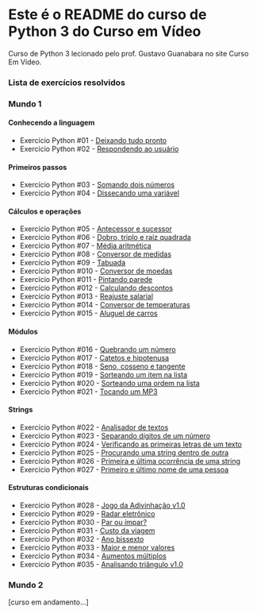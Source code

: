 # Este é o README do curso de Python 3 do Curso em Vídeo #

Curso de Python 3 lecionado pelo prof. Gustavo Guanabara no site Curso Em Vídeo.


### Lista de exercícios resolvidos

### Mundo 1

#### Conhecendo a linguagem

- Exercício Python #01 - [Deixando tudo pronto](https://github.com/alnsanches/python3-gustavo-guanabara-cursoemvideo/blob/main/Mundo%2001/Anota%C3%A7%C3%B5es%20das%20Aulas%20e%20Desafios/Aula%2004/desafio001.py)
- Exercício Python #02 - [Respondendo ao usuário](https://github.com/alnsanches/python3-gustavo-guanabara-cursoemvideo/blob/main/Mundo%2001/Anota%C3%A7%C3%B5es%20das%20Aulas%20e%20Desafios/Aula%2004/desafio002.py)

#### Primeiros passos

- Exercício Python #03 - [Somando dois números](https://github.com/alnsanches/python3-gustavo-guanabara-cursoemvideo/blob/main/Mundo%2001/Anota%C3%A7%C3%B5es%20das%20Aulas%20e%20Desafios/Aula%2004/desafio003.py)
- Exercício Python #04 - [Dissecando uma variável](https://github.com/alnsanches/python3-gustavo-guanabara-cursoemvideo/blob/main/Mundo%2001/Anota%C3%A7%C3%B5es%20das%20Aulas%20e%20Desafios/Aula%2006/desafio004.py)

#### Cálculos e operações

- Exercício Python #05 - [Antecessor e sucessor](https://github.com/alnsanches/python3-gustavo-guanabara-cursoemvideo/blob/main/Mundo%2001/Anota%C3%A7%C3%B5es%20das%20Aulas%20e%20Desafios/Aula%2007/desafio005.py)
- Exercício Python #06 - [Dobro, triplo e raiz quadrada](https://github.com/alnsanches/python3-gustavo-guanabara-cursoemvideo/blob/main/Mundo%2001/Anota%C3%A7%C3%B5es%20das%20Aulas%20e%20Desafios/Aula%2007/desafio006.py)
- Exercício Python #07 - [Média aritmética](https://github.com/alnsanches/python3-gustavo-guanabara-cursoemvideo/blob/main/Mundo%2001/Anota%C3%A7%C3%B5es%20das%20Aulas%20e%20Desafios/Aula%2007/desafio007.py)
- Exercício Python #08 - [Conversor de medidas](https://github.com/alnsanches/python3-gustavo-guanabara-cursoemvideo/blob/main/Mundo%2001/Anota%C3%A7%C3%B5es%20das%20Aulas%20e%20Desafios/Aula%2007/desafio008.py)
- Exercício Python #09 - [Tabuada](https://github.com/alnsanches/python3-gustavo-guanabara-cursoemvideo/blob/main/Mundo%2001/Anota%C3%A7%C3%B5es%20das%20Aulas%20e%20Desafios/Aula%2007/desafio009.py)
- Exercício Python #010 - [Conversor de moedas](https://github.com/alnsanches/python3-gustavo-guanabara-cursoemvideo/blob/main/Mundo%2001/Anota%C3%A7%C3%B5es%20das%20Aulas%20e%20Desafios/Aula%2007/desafio010.py)
- Exercício Python #011 - [Pintando parede](https://github.com/alnsanches/python3-gustavo-guanabara-cursoemvideo/blob/main/Mundo%2001/Anota%C3%A7%C3%B5es%20das%20Aulas%20e%20Desafios/Aula%2007/desafio011.py)
- Exercício Python #012 - [Calculando descontos](https://github.com/alnsanches/python3-gustavo-guanabara-cursoemvideo/blob/main/Mundo%2001/Anota%C3%A7%C3%B5es%20das%20Aulas%20e%20Desafios/Aula%2007/desafio012.py)
- Exercício Python #013 - [Reajuste salarial](https://github.com/alnsanches/python3-gustavo-guanabara-cursoemvideo/blob/main/Mundo%2001/Anota%C3%A7%C3%B5es%20das%20Aulas%20e%20Desafios/Aula%2007/desafio013.py)
- Exercício Python #014 - [Conversor de temperaturas](https://github.com/alnsanches/python3-gustavo-guanabara-cursoemvideo/blob/main/Mundo%2001/Anota%C3%A7%C3%B5es%20das%20Aulas%20e%20Desafios/Aula%2007/desafio014.py)
- Exercício Python #015 - [Aluguel de carros](https://github.com/alnsanches/python3-gustavo-guanabara-cursoemvideo/blob/main/Mundo%2001/Anota%C3%A7%C3%B5es%20das%20Aulas%20e%20Desafios/Aula%2007/desafio015.py)

#### Módulos

- Exercício Python #016 - [Quebrando um número](https://github.com/alnsanches/python3-gustavo-guanabara-cursoemvideo/blob/main/Mundo%2001/Anota%C3%A7%C3%B5es%20das%20Aulas%20e%20Desafios/Aula%2008/desafio016.py)
- Exercício Python #017 - [Catetos e hipotenusa](https://github.com/alnsanches/python3-gustavo-guanabara-cursoemvideo/blob/main/Mundo%2001/Anota%C3%A7%C3%B5es%20das%20Aulas%20e%20Desafios/Aula%2008/desafio017.py)
- Exercício Python #018 - [Seno, cosseno e tangente](https://github.com/alnsanches/python3-gustavo-guanabara-cursoemvideo/blob/main/Mundo%2001/Anota%C3%A7%C3%B5es%20das%20Aulas%20e%20Desafios/Aula%2008/desafio018.py)
- Exercício Python #019 - [Sorteando um item na lista](https://github.com/alnsanches/python3-gustavo-guanabara-cursoemvideo/blob/main/Mundo%2001/Anota%C3%A7%C3%B5es%20das%20Aulas%20e%20Desafios/Aula%2008/desafio019.py)
- Exercício Python #020 - [Sorteando uma ordem na lista](https://github.com/alnsanches/python3-gustavo-guanabara-cursoemvideo/blob/main/Mundo%2001/Anota%C3%A7%C3%B5es%20das%20Aulas%20e%20Desafios/Aula%2008/desafio020.py)
- Exercício Python #021 - [Tocando um MP3](https://github.com/alnsanches/python3-gustavo-guanabara-cursoemvideo/blob/main/Mundo%2001/Anota%C3%A7%C3%B5es%20das%20Aulas%20e%20Desafios/Aula%2008/desafio021.py)

#### Strings

- Exercício Python #022 - [Analisador de textos](https://github.com/alnsanches/python3-gustavo-guanabara-cursoemvideo/blob/main/Mundo%2001/Anota%C3%A7%C3%B5es%20das%20Aulas%20e%20Desafios/Aula%2009/desafio022.py)
- Exercício Python #023 - [Separando dígitos de um número](https://github.com/alnsanches/python3-gustavo-guanabara-cursoemvideo/blob/main/Mundo%2001/Anota%C3%A7%C3%B5es%20das%20Aulas%20e%20Desafios/Aula%2009/desafio023.py)
- Exercício Python #024 - [Verificando as primeiras letras de um texto](https://github.com/alnsanches/python3-gustavo-guanabara-cursoemvideo/blob/main/Mundo%2001/Anota%C3%A7%C3%B5es%20das%20Aulas%20e%20Desafios/Aula%2009/desafio024.py)
- Exercício Python #025 - [Procurando uma string dentro de outra](https://github.com/alnsanches/python3-gustavo-guanabara-cursoemvideo/blob/main/Mundo%2001/Anota%C3%A7%C3%B5es%20das%20Aulas%20e%20Desafios/Aula%2009/desafio025.py)
- Exercício Python #026 - [Primeira e última ocorrência de uma string](https://github.com/alnsanches/python3-gustavo-guanabara-cursoemvideo/blob/main/Mundo%2001/Anota%C3%A7%C3%B5es%20das%20Aulas%20e%20Desafios/Aula%2009/desafio026.py)
- Exercício Python #027 - [Primeiro e último nome de uma pessoa](https://github.com/alnsanches/python3-gustavo-guanabara-cursoemvideo/blob/main/Mundo%2001/Anota%C3%A7%C3%B5es%20das%20Aulas%20e%20Desafios/Aula%2009/desafio027.py)

#### Estruturas condicionais

- Exercício Python #028 - [Jogo da Adivinhação v1.0](https://github.com/alnsanches/python3-gustavo-guanabara-cursoemvideo/blob/main/Mundo%2001/Anota%C3%A7%C3%B5es%20das%20Aulas%20e%20Desafios/Aula%2010/desafio028.py)
- Exercício Python #029 - [Radar eletrônico](https://github.com/alnsanches/python3-gustavo-guanabara-cursoemvideo/blob/main/Mundo%2001/Anota%C3%A7%C3%B5es%20das%20Aulas%20e%20Desafios/Aula%2010/desafio029.py)
- Exercício Python #030 - [Par ou ímpar?](https://github.com/alnsanches/python3-gustavo-guanabara-cursoemvideo/blob/main/Mundo%2001/Anota%C3%A7%C3%B5es%20das%20Aulas%20e%20Desafios/Aula%2010/desafio030.py)
- Exercício Python #031 - [Custo da viagem](https://github.com/alnsanches/python3-gustavo-guanabara-cursoemvideo/blob/main/Mundo%2001/Anota%C3%A7%C3%B5es%20das%20Aulas%20e%20Desafios/Aula%2010/desafio031.py)
- Exercício Python #032 - [Ano bissexto](https://github.com/alnsanches/python3-gustavo-guanabara-cursoemvideo/blob/main/Mundo%2001/Anota%C3%A7%C3%B5es%20das%20Aulas%20e%20Desafios/Aula%2010/desafio032.py)
- Exercício Python #033 - [Maior e menor valores](https://github.com/alnsanches/python3-gustavo-guanabara-cursoemvideo/blob/main/Mundo%2001/Anota%C3%A7%C3%B5es%20das%20Aulas%20e%20Desafios/Aula%2010/desafio033.py)
- Exercício Python #034 - [Aumentos múltiplos](https://github.com/alnsanches/python3-gustavo-guanabara-cursoemvideo/blob/main/Mundo%2001/Anota%C3%A7%C3%B5es%20das%20Aulas%20e%20Desafios/Aula%2010/desafio034.py)
- Exercício Python #035 - [Analisando triângulo v1.0](https://github.com/alnsanches/python3-gustavo-guanabara-cursoemvideo/blob/main/Mundo%2001/Anota%C3%A7%C3%B5es%20das%20Aulas%20e%20Desafios/Aula%2010/desafio035.py)



### Mundo 2 
[curso em andamento...]
